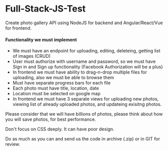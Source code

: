 # Full-Stack-JS-Test

Create photo gallery API using NodeJS for backend and Angular/React/Vue for frontend.

#### Functionality we must implement

- We must have an endpoint for uploading, editing, deleteing, getting list of images (CRUD)
- User must authorize with username and password, so we must have Sign in and Sign up functionality (Facebook Authorization will be a plus)
- In frontend we must have ability to drag-n-drop multiple files for uploading, also we must be able to browse them
- Must have separate progress bars for each file
- Each photo must have title, location, date
- Location must be selected on google map
- In frontend we must have 3 separate views for uploading new photos, viewing list of already uploaded photos, and updateing exisitng photos.

Please consider that we will have billions of photos, please think about how you will save photos, for best performance.

Don't focus on CSS deeply. It can have poor design.<br>

Do as much as you can and send us the code in archive (.zip) or in GIT for review.
